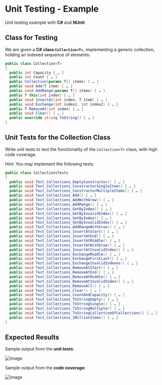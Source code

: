 # Unit Testing - Example

Unit testing example with **C#** and **NUnit**.

## Class for Testing

We are given a **C# class `Collection<T>`**, implementing a generic collection, holding an indexed sequence of elements:

```cs
public class Collection<T>
{
  public int Capacity { … }
  public int Count { … }
  public Collection(params T[] items) { … }
  public void Add(T item) { … }
  public void AddRange(params T[] items) { … }
  public T this[int index] { … }
  public void InsertAt(int index, T item) { … }
  public void Exchange(int index1, int index2) { … }
  public T RemoveAt(int index) { … }
  public void Clear() { … }
  public override string ToString() { … }
}
```

## Unit Tests for the Collection<T> Class

Write unit tests to test the functionality of the `Collection<T>` class, with high code coverage.

_Hint_: You may implement the following tests:

```cs
public class CollectionsTests
{
  public void Test_Collections_EmptyConstructor() { … }
  public void Test_Collections_ConstructorSingleItem() { … }
  public void Test_Collections_ConstructorMultipleItems() { … }
  public void Test_Collections_Add() { … }
  public void Test_Collections_AddWithGrow() { … }
  public void Test_Collections_AddRange() { … }
  public void Test_Collections_GetByIndex() { … }
  public void Test_Collections_GetByInvalidIndex() { … }
  public void Test_Collections_SetByIndex() { … }
  public void Test_Collections_SetByInvalidIndex() { … }
  public void Test_Collections_AddRangeWithGrow() { … }
  public void Test_Collections_InsertAtStart() { … }
  public void Test_Collections_InsertAtEnd() { … }
  public void Test_Collections_InsertAtMiddle() { … }
  public void Test_Collections_InsertAtWithGrow() { … }
  public void Test_Collections_InsertAtInvalidIndex() { … }
  public void Test_Collections_ExchangeMiddle() { … }
  public void Test_Collections_ExchangeFirstLast() { … }
  public void Test_Collections_ExchangeInvalidIndexes() { … }
  public void Test_Collections_RemoveAtStart() { … }
  public void Test_Collections_RemoveAtEnd() { … }
  public void Test_Collections_RemoveAtMiddle() { … }
  public void Test_Collections_RemoveAtInvalidIndex() { … }
  public void Test_Collections_RemoveAll() { … }
  public void Test_Collections_Clear() { … }
  public void Test_Collections_CountAndCapacity() { … }
  public void Test_Collections_ToStringEmpty() { … }
  public void Test_Collections_ToStringSingle() { … }
  public void Test_Collections_ToStringMultiple() { … }
  public void Test_Collections_ToStringCollectionOfCollections() { … }
  public void Test_Collections_1MillionItems() { … }
}
```

## Expected Results

Sample output from the **unit tests**:

![image](https://user-images.githubusercontent.com/1689586/114179602-e0500380-9947-11eb-8cb2-737823fe5f62.png)

Sample output from the **code coverage**:

![image](https://user-images.githubusercontent.com/1689586/114179830-2a38e980-9948-11eb-8e4d-a21069de0088.png)
